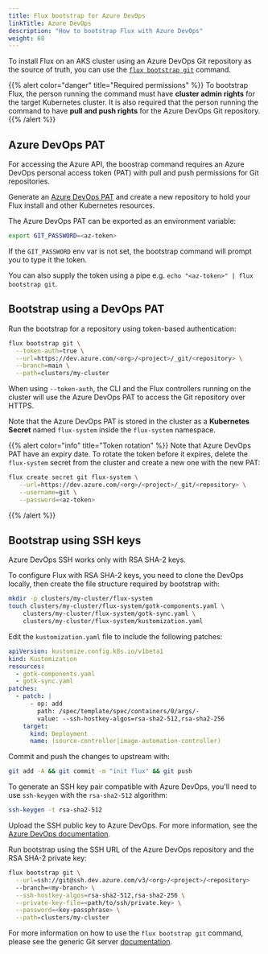 ```yaml
---
title: Flux bootstrap for Azure DevOps
linkTitle: Azure DevOps
description: "How to bootstrap Flux with Azure DevOps"
weight: 60
---
```


To install Flux on an AKS cluster using an Azure DevOps Git repository as the source of truth,
you can use the [`flux bootstrap git`](generic-git-server.md) command.

{{% alert color="danger" title="Required permissions" %}}
To bootstrap Flux, the person running the command must have **cluster admin rights** for the target Kubernetes cluster.
It is also required that the person running the command to have **pull and push rights** for the Azure DevOps Git repository.
{{% /alert %}}

## Azure DevOps PAT

For accessing the Azure API, the boostrap command requires an Azure DevOps personal access token (PAT)
with pull and push permissions for Git repositories.

Generate an [Azure DevOps PAT](https://docs.microsoft.com/en-us/azure/devops/organizations/accounts/use-personal-access-tokens-to-authenticate?view=azure-devops&tabs=preview-page)
and create a new repository to hold your Flux install and other Kubernetes resources.

The Azure DevOps PAT can be exported as an environment variable:

```sh
export GIT_PASSWORD=<az-token>
```

If the `GIT_PASSWORD` env var is not set, the bootstrap command will prompt you to type it the token.

You can also supply the token using a pipe e.g. `echo "<az-token>" | flux bootstrap git`.

## Bootstrap using a DevOps PAT

Run the bootstrap for a repository using token-based authentication:

```sh
flux bootstrap git \
  --token-auth=true \
  --url=https://dev.azure.com/<org>/<project>/_git/<repository> \
  --branch=main \
  --path=clusters/my-cluster
```

When using `--token-auth`, the CLI and the Flux controllers running on the cluster will use the Azure DevOps PAT
to access the Git repository over HTTPS.

Note that the Azure DevOps PAT is stored in the cluster as a **Kubernetes Secret** named `flux-system`
inside the `flux-system` namespace.

{{% alert color="info" title="Token rotation" %}}
Note that Azure DevOps PAT have an expiry date. To rotate the token before it expires,
delete the `flux-system` secret from the cluster and create a new one with the new PAT:

```sh
flux create secret git flux-system \
   --url=https://dev.azure.com/<org>/<project>/_git/<repository> \
   --username=git \
   --password=<az-token>
```
{{% /alert %}}

## Bootstrap using SSH keys

Azure DevOps SSH works only with RSA SHA-2 keys. 

To configure Flux with RSA SHA-2 keys, you need to clone the DevOps locally, then
create the file structure required by bootstrap with:

```sh
mkdir -p clusters/my-cluster/flux-system
touch clusters/my-cluster/flux-system/gotk-components.yaml \
    clusters/my-cluster/flux-system/gotk-sync.yaml \
    clusters/my-cluster/flux-system/kustomization.yaml
```

Edit the `kustomization.yaml` file to include the following patches:

```yaml
apiVersion: kustomize.config.k8s.io/v1beta1
kind: Kustomization
resources:
  - gotk-components.yaml
  - gotk-sync.yaml
patches:
  - patch: |
      - op: add
        path: /spec/template/spec/containers/0/args/-
        value: --ssh-hostkey-algos=rsa-sha2-512,rsa-sha2-256      
    target:
      kind: Deployment
      name: (source-controller|image-automation-controller)
```

Commit and push the changes to upstream with:

```sh
git add -A && git commit -m "init flux" && git push
```

To generate an SSH key pair compatible with
Azure DevOps, you'll need to use `ssh-keygen` with the `rsa-sha2-512` algorithm:

```sh
ssh-keygen -t rsa-sha2-512
```

Upload the SSH public key to Azure DevOps. For more information, see the
[Azure DevOps documentation](https://learn.microsoft.com/en-us/azure/devops/repos/git/use-ssh-keys-to-authenticate?view=azure-devops#step-2-add-the-public-key-to-azure-devops).

Run bootstrap using the SSH URL of the Azure DevOps repository and the RSA SHA-2 private key:

```sh
flux bootstrap git \
  --url=ssh://git@ssh.dev.azure.com/v3/<org>/<project>/<repository>
  --branch=<my-branch> \
  --ssh-hostkey-algos=rsa-sha2-512,rsa-sha2-256 \
  --private-key-file=<path/to/ssh/private.key> \
  --password=<key-passphrase> \
  --path=clusters/my-cluster
```

For more information on how to use the `flux bootstrap git` command,
please see the generic Git server [documentation](generic-git-server.md).

